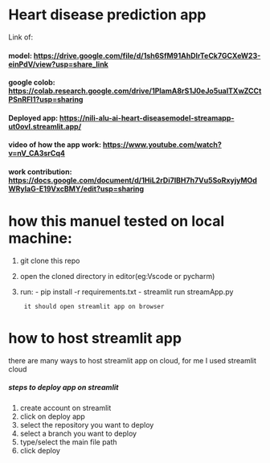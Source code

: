  # Heart disease prediction app

Link of:
  #### model: https://drive.google.com/file/d/1sh6SfM91AhDIrTeCk7GCXeW23-einPdV/view?usp=share_link
  #### google colob: https://colab.research.google.com/drive/1PlamA8rS1J0eJo5ualTXwZCCtPSnRFl1?usp=sharing
  #### Deployed app: https://nili-alu-ai-heart-diseasemodel-streamapp-ut0ovl.streamlit.app/
  #### video of how the app work: https://www.youtube.com/watch?v=nV_CA3srCq4
  #### work contribution: https://docs.google.com/document/d/1HiL2rDi7IBH7h7Vu5SoRxyjyMOdWRyIaG-E19VxcBMY/edit?usp=sharing

# how this manuel tested on local machine:

  1. git clone this repo
  2. open the cloned directory in editor(eg:Vscode or pycharm)
  3. run: - pip install -r requirements.txt
          - streamlit run streamApp.py
          
          it should open streamlit app on browser
          
   
# how to host streamlit app
there are many ways to host streamlit app on cloud, for me I used streamlit cloud

##### steps to deploy app on streamlit

  1. create account on streamlit
  3. click on deploy app
  4. select the repository you want to deploy
  5. select a branch you want to deploy
  6. type/select the main file path
  7. click deploy
  
